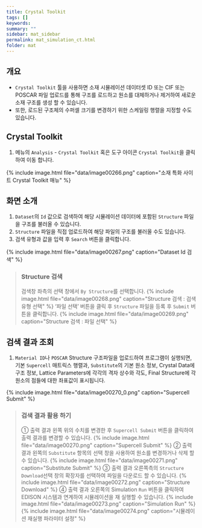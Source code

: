 ```yaml
---
title: Crystal Toolkit
tags: []
keywords:
summary: ""
sidebar: mat_sidebar
permalink: mat_simulation_ct.html
folder: mat
---
```


## 개요

- `Crystal Toolkit` 툴을 사용하면 소재 시뮬레이션 데이터셋 ID 또는 CIF 또는 POSCAR 파일 업로드를 통해 구조를 로드하고 원소를 대체하거나 제거하여 새로운 소재 구조를 생성 할 수 있습니다.
- 또한, 로드된 구조체의 수퍼셀 크기를 변경하기 위한 스케일링 행렬을 지정할 수도 있습니다.

## Crystal Toolkit

1. 메뉴의 `Analysis` - `Crystal Toolkit` 혹은 도구 아이콘 `Crystal Toolkit`을 클릭하여 이동 합니다.

{% include image.html file="data/image00266.png" caption="소재 특화 사이트 Crystal Toolkit 매뉴" %}

## 화면 소개

1. `Dataset`의 `Id` 값으로 검색하여 해당 시뮬레이션 데이터에 포함된 `Structure` 파일을 구조를 불러올 수 있습니다.
1. `Structure` 파일을 직접 업로드하여 해당 파일의 구조를 불러올 수도 있습니다.
1. 검색 유형과 값을 입력 후 `Search` 버튼을 클릭합니다.

{% include image.html file="data/image00267.png" caption="Dataset Id 검색" %}

> ### Structure 검색
> 검색창 좌측의 선택 창에서 `By Structure`를 선택합니다.
> {% include image.html file="data/image00268.png" caption="Structure 검색 : 검색 유형 선택" %}
> ‘파일 선택’ 버튼을 클릭 후 `Structure` 파일을 등록 후 `Submit` 버튼을 클릭합니다.
> {% include image.html file="data/image00269.png" caption="Structure 검색 : 파일 선택" %}

## 검색 결과 조회

1. `Material ID`나 `POSCAR` Structure 구조파일을 업로드하여 프로그램이 실행되면, 기본 `Supercell` 매트릭스 행렬과, `Substitute`의 기본 원소 정보, Crystal Data에 구조 정보, Lattice Parameters에 각각의 격자 상수와 각도, Final Structure에 각 원소의 점들에 대한 좌표값이 표시됩니다.

{% include image.html file="data/image00270_0.png" caption="Supercell Submit" %}

> ### 검색 결과 활용 하기
> ① 출력 결과 왼쪽 위의 수치를 변경한 후 `Supercell Submit` 버튼을 클릭하여 출력 결과를 변경할 수 있습니다.
> {% include image.html file="data/image00270.png" caption="Supercell Submit" %}
> ② 출력 결과 왼쪽의 `Substitute` 항목의 선택 창을 사용하여 원소를 변경하거나 삭제 할 수 있습니다.
> {% include image.html file="data/image00271.png" caption="Substitute Submit" %}
> ③ 출력 결과 오른쪽측의 `Structure Download`선택 창의 확장자를 선택하여 파일을 다운로드 할 수 있습니다.
> {% include image.html file="data/image00272.png" caption="Structure Download" %}
> ④ 출력 결과 오른쪽의 Simulation `Run` 버튼을 클릭하여 EDISON 시스템과 연계하여 시뮬레이션을 재 실행할 수 있습니다.
> {% include image.html file="data/image00273.png" caption="Simulation Run" %}
> {% include image.html file="data/image00274.png" caption="시뮬레이션 재실행 파라미터 설정" %}
 

